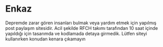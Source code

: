 # Enkaz
Depremde zarar gören insanları bulmak veya yardım etmek için yapılmış post paylaşım sitesidir. Acil şekilde RFCH takımı tarafından 10 saat içinde yapıldığı için tasarımda ve kodlamada detaya girmedik. Lütfen siteyi kullanırken konudan kenara çıkamayın
